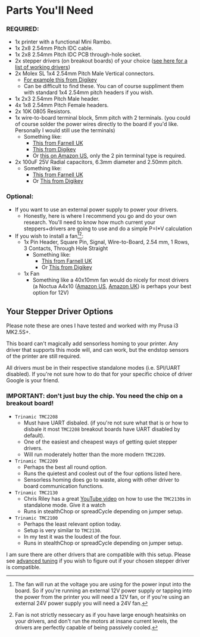 # Parts You'll Need

### REQUIRED:
  - 1x printer with a functional Mini Rambo.
  - 1x 2x8 2.54mm Pitch IDC cable.
  - 1x 2x8 2.54mm Pitch IDC PCB through-hole socket.
  - 2x stepper drivers (on breakout boards) of your choice ([see here for a list of working drivers](#your-stepper-driver-options))
  - 2x Molex SL 1x4 2.54mm Pitch Male Vertical connectors.
    - [For example this from Digikey](https://www.digikey.co.uk/en/products/detail/molex/0705430003/114923)
    - Can be difficult to find these. You can of course suppliment them with standard 1x4 2.54mm pitch headers if you wish.
  - 1x 2x3 2.54mm Pitch Male header.
  - 4x 1x8 2.54mm Pitch Female headers.
  - 2x 10K 0805 Resistors.
  - 1x wire-to-board terminal block, 5mm pitch with 2 terminals. (you could of course solder the power wires directly to the board if you'd like. Personally I would still use the terminals)
    - Something like:
      - [This from Farnell UK](https://uk.farnell.com/phoenix-contact/mkdsn-1-5-2-5-08-ht-bk/tb-wire-to-brd-2pos-16awg-blk/dp/3241413)
      - [This from Digikey](https://www.digikey.co.uk/en/products/detail/phoenix-contact/1729128/260615?utm_adgroup=General&utm_source=google&utm_medium=cpc&utm_campaign=PMax:%20Smart%20Shopping_Product_Zombie%20SKUs&utm_term=&productid=260615&gclid=EAIaIQobChMIssap6vvQ_AIVE7rtCh29Aw1REAQYBCABEgKNa_D_BwE)
      - Or [this on Amazon US](https://www.amazon.com/KeeYees-60pcs-Terminal-Connector-Arduino/dp/B07H5G7GC6/ref=sr_1_6?content-id=amzn1.sym.ea945d40-8e84-42be-ad5c-249b9bca6a40%3Aamzn1.sym.ea945d40-8e84-42be-ad5c-249b9bca6a40&crid=83SSXJ9RMVZE&keywords=Terminal+Blocks&pd_rd_r=26ee9c77-86ff-4422-a09c-97c0d5ea3cb3&pd_rd_w=kJu0E&pd_rd_wg=VTSuz&pf_rd_p=ea945d40-8e84-42be-ad5c-249b9bca6a40&pf_rd_r=K55BBQQSG0D345R0BP72&pid=N3qS6tE&qid=1674040094&refinements=p_n_feature_nine_browse-bin%3A18644601011&s=industrial&sprefix=terminal%2Bblock%2Caps%2C145&sr=1-6), only the 2 pin terminal type is required.
  - 2x 100uF 25V Radial capacitors, 6.3mm diameter and 2.50mm pitch.
    - Something like: 
      - [This from Farnell UK](https://uk.farnell.com/panasonic/eca1ehg101/cap-100-f-25v-20/dp/9692827)
      - Or [This from Digikey](https://www.digikey.co.uk/en/products/detail/rubycon/25ZL100MEFC6-3X11/3563144)

### Optional:
  - If you want to use an external power supply to power your drivers.
    - Honestly, here is where I recommend you go and do your own research. You'll need to know how much current your steppers+drivers are going to use and do a simple P=I*V calculation
  - If you wish to install a fan[^1][^2]:
    - 1x Pin Header, Square Pin, Signal, Wire-to-Board, 2.54 mm, 1 Rows, 3 Contacts, Through Hole Straight
      - Something like:
        - [This from Farnell UK](https://uk.farnell.com/molex/22-27-2031/connector-header-3pos-1row-2-54mm/dp/9731156)
        - Or [This from Digikey](https://www.digikey.co.uk/en/products/detail/molex/0022232031/26669)
    - 1x Fan 
      - Something like a 40x10mm fan would do nicely for most drivers (a Noctua A4x10 ([Amazon US](https://www.amazon.com/Noctua-Cooling-Blades-Bearing-NF-A4x10/dp/B009NQLT0M/ref=sr_1_3?crid=33FNCQDU3NYH0&keywords=noctua+40mm&qid=1674041726&sprefix=noctua+40m%2Caps%2C141&sr=8-3), [Amazon UK](https://www.amazon.co.uk/Noctua-NF-A4x10-Premium-Quiet-40x10mm/dp/B009NQLT0M/ref=sr_1_3?crid=BEIZPO650BP9&keywords=a4x10&qid=1674041751&sprefix=a4x10%2Caps%2C71&sr=8-3)) is perhaps your best option for 12V)

## Your Stepper Driver Options
Please note these are ones I have tested and worked with my Prusa i3 MK2.5S+.

This board can't magically add sensorless homing to your printer. Any driver that supports this mode will, and can work, but the endstop sensors of the printer are still required.

All drivers must be in their respective standalone modes (i.e. SPI/UART disabled). If you're not sure how to do that for your specific choice of driver Google is your friend.

### IMPORTANT: don't just buy the chip. You need the chip on a breakout board!
   - `Trinamic TMC2208`
     - Must have UART disbaled. (if you're not sure what that is or how to disbale it most `TMC2208` breakout boards have UART disabled by default).
     - One of the easiest and cheapest ways of getting quiet stepper drivers. 
     - Will run moderately hotter than the more modern `TMC2209`.
   - `Trinamic TMC2209`
     - Perhaps the best all round option.
     - Runs the quietest and coolest out of the four options listed here.
     - Sensorless homing does go to waste, along with other driver to board communication functions.
   - `Trinamic TMC2130`
     - Chris Riley has a great [YouTube video](https://www.youtube.com/watch?v=Jh8iwqc1TP0) on how to use the `TMC2130`s in standalone mode. Give it a watch
     - Runs in stealthChop or spreadCycle depending on jumper setup.
   - `Trinamic TMC2100`
     - Perhaps the least relevant option today.
     - Setup is very similar to `TMC2130`.
     - In my test it was the loudest of the four.
     - Runs in stealthChop or spreadCycle depending on jumper setup.

I am sure there are other drivers that are compatible with this setup. Please see [advanced tuning](/Guides/AdvancedTuning.md) if you wish to figure out if your chosen stepper driver is compatible.

[^1]: The fan will run at the voltage you are using for the power input into the board. So if you're running an external 12V power supply or tapping into the power from the printer you will need a 12V fan, or if you're using an external 24V power supply you will need a 24V fan.
[^2]: Fan is not strictly nessecary as if you have large enough heatsinks on your drivers, and don't run the motors at insane current levels, the drivers are perfectly capable of being passively cooled.
